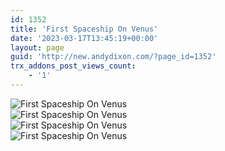 ```yaml
---
id: 1352
title: 'First Spaceship On Venus'
date: '2023-03-17T13:45:19+00:00'
layout: page
guid: 'http://new.andydixon.com/?page_id=1352'
trx_addons_post_views_count:
    - '1'
---
```


![First Spaceship On Venus](https://i0.wp.com/assets.g8x2.ldn.idrivee2-23.com/posters/First%20Spaceship%20On%20Venus%2001.jpg?w=1200&ssl=1 "First Spaceship On Venus")  
![First Spaceship On Venus](https://i0.wp.com/assets.g8x2.ldn.idrivee2-23.com/posters/First%20Spaceship%20On%20Venus%2002.jpg?w=1200&ssl=1 "First Spaceship On Venus")  
![First Spaceship On Venus](https://i0.wp.com/assets.g8x2.ldn.idrivee2-23.com/posters/First%20Spaceship%20On%20Venus%2003.jpg?w=1200&ssl=1 "First Spaceship On Venus")  
![First Spaceship On Venus](https://i0.wp.com/assets.g8x2.ldn.idrivee2-23.com/posters/First%20Spaceship%20On%20Venus%2004.jpg?w=1200&ssl=1 "First Spaceship On Venus")